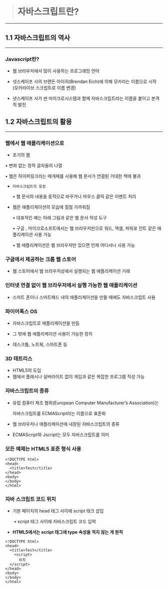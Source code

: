 > # 자바스크립트란?

------



## 1.1 자바스크립트의 역사 

------

### Javascript란? 

-  웹 브라우저에서 많이 사용하는 프로그래밍 언어 

  

-  넷스케이프 사의 브랜든 아이히(Brendan Eich)에 의해 모카라는  이름으로 시작 (모카라이브 스크립트로 이름 변경) 

  

-  넷스케이프 사가 썬 마이크로시스템과 함께 자바스크립트라는  이름을 붙이고 본격적 발전 

  

## 1.2 자바스크립트의 활용 

------

### 웹에서 웹 애플리케이션으로 

-  초기의 웹

  

  • 변화 없는 정적 글자들의 나열

  

   • 웹은 하이퍼링크라는 매개체를 사용해 웹 문서가 연결된 거대한 책에 불과

  

- `자바스크립트의 등장` 

  

  • 웹 문서의 내용을 동적으로 바꾸거나 마우스 클릭 같은 이벤트 처리 

  

- 웹은 애플리케이션의 모습에 점점 가까워짐

  

  • 대표적인 예는 아래 그림과 같은 웹 문서 작성 도구 

  

  • 구글 , 마이크로소프트에서는 웹 브라우저만으로 워드, 엑셀, 파워포 인트  같은 애플리케이션 사용 가능

  

   • 웹 애플리케이션은 웹 브라우저만 있으면 언제 어디서나 사용 가능 

  

### 구글에서 제공하는 크롬 웹 스토어

-  웹 스토어에서 웹 브라우저상에서 실행되는 웹 애플리케이션 거래

  

### 인터넷 연결 없이 웹 브라우저에서 실행 가능한 웹 애플리케이션

-  스마트 폰이나 스마트패드 내의 애플리케이션을 만들 때에도 자바스크립트 사용 

  

### 파이어폭스 OS 

-  자바스크립트로 애플리케이션을 만듬

-  그 밖에 웹 애플리케이션 사용이 가능한 장치

-  데스크톱, 노트북, 스마트폰 등 

  

### 3D 테트리스 

- HTML5의 도입 
-  웹에서 플래시나 실버라이트 없이 게임과 같은 복잡한 프로그램 작성 가능

### 자바스크립트의 종류

-  유럽 컴퓨터 제조 협회(European Computer Manufacturer’s Association)는

   자바스크립트를 ECMAScript라는 이름으로 표준화 

- 웹 브라우저나 애플리케이션에 내장된 자바스크립트의 종류 

- ECMAScript와 Jscript는 모두 자바스크립트를 의미

  
### 모든 예제는 HTML5 표준 형식 사용 

```
<!DOCTYPE html>
<head>
  <title>Test</title>
</head>
<body> 
</body>
</html>
```



### 자바 스크립트 코드 위치 

- 기본 페이지의 head 태그 사이에 script 태크 삽입 

  ​	• script 태그 사이에 자바스크립트 코드 입력 

  

- **HTML5에서는 script 태그에 type 속성을 적지 않는 게 원칙**

```
<!DOCTYPE html>
<head>
  <title>Test</title>
    <script>
  ​    위치
  </script>
</head>
<body> 
</body>
</html>
```

